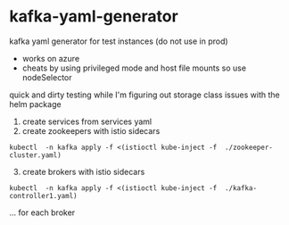 # kafka-yaml-generator

kafka yaml generator for test instances (do not use in prod)

* works on azure
* cheats by using privileged mode and host file mounts so use nodeSelector

quick and dirty testing while I'm figuring out storage class issues with the helm package

1. create services from services yaml
2. create zookeepers with istio sidecars
```console
kubectl  -n kafka apply -f <(istioctl kube-inject -f  ./zookeeper-cluster.yaml)
```
3. create brokers with istio sidecars
```console
kubectl  -n kafka apply -f <(istioctl kube-inject -f  ./kafka-controller1.yaml)
```
... for each broker
